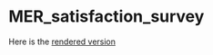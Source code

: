 MER_satisfaction_survey
=======================

Here is the [rendered version](http://mer-wiki.github.io/MER_satisfaction_survey/MER_Satisfaction_Survey_2014.html)
